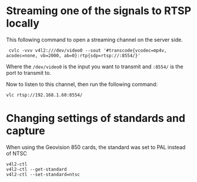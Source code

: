 # Streaming one of the signals to RTSP locally
This following command to open a streaming channel on the server side.

     cvlc -vvv v4l2:///dev/video0 --sout '#transcode{vcodec=mp4v, acodec=none, vb=2000, ab=0}:rtp{sdp=rtsp://:8554/}'

Where the `/dev/video0` is the input you want to transmit and `:8554/` is the port to transmit to.

Now to listen to this channel, then run the following command:

    vlc rtsp://192.168.1.60:8554/

# Changing settings of standards and capture

When using the Geovision 850 cards, the standard was set to PAL instead of NTSC

    v4l2-ctl
    v4l2-ctl --get-standard
    v4l2-ctl --set-standard=ntsc